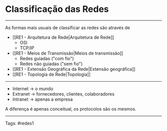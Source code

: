 # Classificação das Redes

---

As formas mais usuais de classificar as redes são  através de

- [[RE1 - Arquitetura de Rede|Arquitetura de Rede]]
	- OSI
	- TCP/IP
- [[RE1  - Meios de Transmissão|Meios de transmissão]]
	- Redes guiadas ("com fio")
	- Redes não guiadas ("sem fio")
- [[RE1 - Extensão Geográfica da Rede|Extensão geográfica]]
- [[RE1 - Topologia de Rede|Topologia]]

---

- Internet -> o mundo
- Extranet -> fornecedores, clientes, colaboradores
- Intranet -> apenas a empresa

A diferença é apenas conceitual, os protocolos são os mesmos.

---

Tags: #redes1 